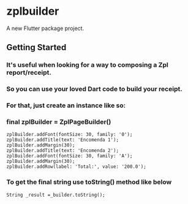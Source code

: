 # zplbuilder

A new Flutter package project.

## Getting Started

### It's useful when looking for a way to composing a Zpl report/receipt. 
### So you can use your loved Dart code to build your receipt.
### For that, just create an instance like so:
### final zplBuilder = ZplPageBuilder()
    zplBuilder.addFont(fontSize: 30, family: '0');
    zplBuilder.addTitle(text: 'Encomenda 1');
    zplBuilder.addMargin(30);
    zplBuilder.addTitle(text: 'Encomenda 2');
    zplBuilder.addFont(fontSize: 30, family: 'A');
    zplBuilder.addMargin(30);
    zplBuilder.addRow(label: 'Total:', value: '200.0');

 ###  To get the final string use toString() method like below
    String _result =_builder.toString();
